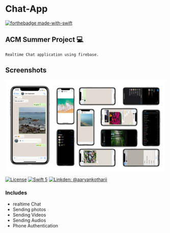 # Chat-App

[![forthebadge made-with-swift](http://ForTheBadge.com/images/badges/made-with-swift.svg)](https://swift.org/)

## ACM Summer Project 💻
```
Realtime Chat application using firebase.
```

 ## Screenshots
 <p float="left">
 <img src ="iChat.png"  />      
 </p>
 
 
 [![License](http://img.shields.io/badge/License-MIT-green.svg?style=flat)](https://github.com/aaryankotharii/Chat-App/blob/master/LICENSE)
[![Swift 5](https://img.shields.io/badge/Swift-5.0-orange.svg?style=flat)](https://swift.org)
[![Linkden: @aaryankotharii](https://img.shields.io/badge/Contact-Linkedin-blue.svg?style=flat)](https://github.com/aaryankotharii) 

### Includes
- realtime Chat
- Sending photos
- Sending Videos
- Sending Audios
- Phone Authentication

